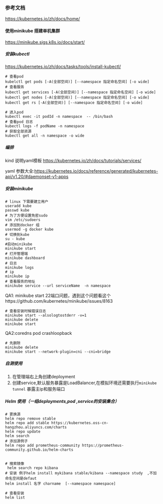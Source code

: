 ### 参考文档

https://kubernetes.io/zh/docs/home/

#### 使用minikube 搭建单机集群

https://minikube.sigs.k8s.io/docs/start/

##### 安装kubectl

https://kubernetes.io/zh/docs/tasks/tools/install-kubectl/

```
# 查看pod
kubelctl get pods [-A(全部空间)] [--namespace 指定命名空间] [-o wide]
# 查看服务
kubectl get services [-A(全部空间)] [--namespace 指定命名空间] [-o wide]
kubectl get nodes [-A(全部空间)] [--namespace 指定命名空间] [-o wide]
kubectl get rs [-A(全部空间)] [--namespace 指定命名空间] [-o wide]

# 进入pod
kubectl exec -it podId -n namespace  -- /bin/bash
# 查看pod 日志
kubectl logs -f podName -n namespace
# 获取全部资源
kubectl get all -n namespace -o wide
```

##### 编排

kind 说明yaml模板 https://kubernetes.io/zh/docs/tutorials/services/

yaml 参数大全:https://kubernetes.io/docs/reference/generated/kubernetes-api/v1.20/#daemonset-v1-apps

##### 安装minikube

```
# linux 下需要建立用户
useradd kube
passwd kube
# 为了方便设置免密sudo
vim /etc/sudoers 
# 添加到docker 组
usermod -g docker kube
# 切换到kube
su - kube
#启动minikube 
minikube start
# 打开管理端
minikube dashboard
# 日志
minikube logs
# ip
minikube ip
# 查看服务的地址
minikube service --url serviceName  -n namespace
```

QA1: minikube start 22端口问题，遇到这个问题看这个https://github.com/kubernetes/minikube/issues/8163

```
# 查看安装时候错误日志
minikube start --alsologtostderr -v=1
minikube delete
minikube start
```

QA2:coredns pod crashloopback

```
# 先删除
minikube delete
minikube start --network-plugin=cni --cni=bridge
```



##### 自测使用

1. 在管理端右上角创建deployment
2. 创建service,默认服务暴露是LoadBalancer,在模拟环境还需要执行`minikube tunnel` 暴露主ip和服务端口

##### Helm 使用（一组deployments,pod ,service的安装集合）

```
# 更换源
helm repo remove stable
helm repo add stable https://kubernetes.oss-cn-hangzhou.aliyuncs.com/charts
helm repo update
helm search
# 添加源例子
helm repo add prometheus-community https://prometheus-community.github.io/helm-charts


# 搜索镜像
 helm search repo kibana
# 安装 例子helm install mykibana stable/kibana --namespace study  ,不加命名空间是defaut
helm install 名字 charname  [--namespace namespace]

# 查看安装
helm list
```

